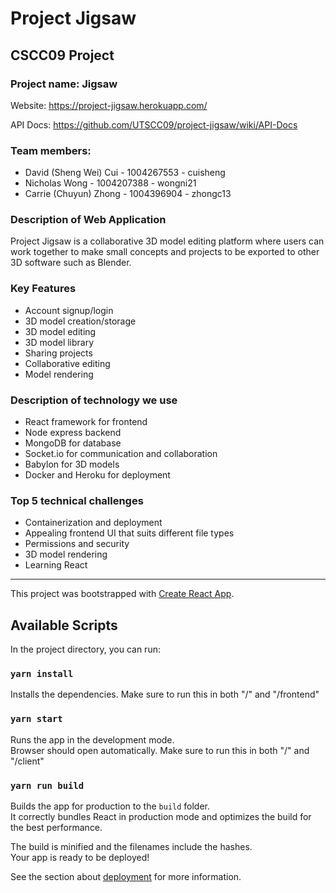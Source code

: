 # Project Jigsaw
## CSCC09 Project

### Project name: Jigsaw
Website: https://project-jigsaw.herokuapp.com/

API Docs: https://github.com/UTSCC09/project-jigsaw/wiki/API-Docs

### Team members:
- David (Sheng Wei) Cui - 1004267553 - cuisheng
- Nicholas Wong - 1004207388 - wongni21
- Carrie (Chuyun) Zhong - 1004396904 - zhongc13

### Description of Web Application

Project Jigsaw is a collaborative 3D model editing platform where users can work together to make small concepts and projects to be exported to other 3D software such as Blender.

### Key Features
- Account signup/login
- 3D model creation/storage
- 3D model editing
- 3D model library
- Sharing projects
- Collaborative editing
- Model rendering


### Description of technology we use
- React framework for frontend
- Node express backend
- MongoDB for database
- Socket.io for communication and collaboration
- Babylon for 3D models
- Docker and Heroku for deployment


### Top 5 technical challenges
- Containerization and deployment
- Appealing frontend UI that suits different file types
- Permissions and security
- 3D model rendering
- Learning React

--------------------------------------------------------------------------------
This project was bootstrapped with [Create React App](https://github.com/facebook/create-react-app).

## Available Scripts

In the project directory, you can run:

### `yarn install`

Installs the dependencies.
Make sure to run this in both "/" and "/frontend"

### `yarn start`

Runs the app in the development mode.<br />
Browser should open automatically.
Make sure to run this in both "/" and "/client"

### `yarn run build`

Builds the app for production to the `build` folder.<br />
It correctly bundles React in production mode and optimizes the build for the best performance.

The build is minified and the filenames include the hashes.<br />
Your app is ready to be deployed!

See the section about [deployment](https://facebook.github.io/create-react-app/docs/deployment) for more information.
